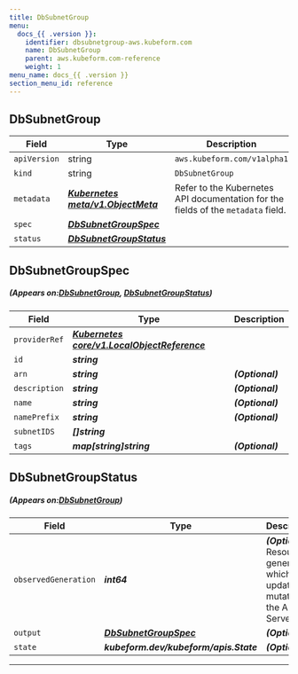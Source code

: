 ```yaml
---
title: DbSubnetGroup
menu:
  docs_{{ .version }}:
    identifier: dbsubnetgroup-aws.kubeform.com
    name: DbSubnetGroup
    parent: aws.kubeform.com-reference
    weight: 1
menu_name: docs_{{ .version }}
section_menu_id: reference
---
```


## DbSubnetGroup
| Field | Type | Description |
| ------ | ----- | ----------- |
| `apiVersion` | string | `aws.kubeform.com/v1alpha1` |
|    `kind` | string | `DbSubnetGroup` |
| `metadata` | ***[Kubernetes meta/v1.ObjectMeta](https://kubernetes.io/docs/reference/generated/kubernetes-api/v1.13/#objectmeta-v1-meta)***|Refer to the Kubernetes API documentation for the fields of the `metadata` field.|
| `spec` | ***[DbSubnetGroupSpec](#DbSubnetGroupSpec)***||
| `status` | ***[DbSubnetGroupStatus](#DbSubnetGroupStatus)***||
## DbSubnetGroupSpec
##### (Appears on:[DbSubnetGroup](#DbSubnetGroup), [DbSubnetGroupStatus](#DbSubnetGroupStatus))
| Field | Type | Description |
| ------ | ----- | ----------- |
| `providerRef` | ***[Kubernetes core/v1.LocalObjectReference](https://kubernetes.io/docs/reference/generated/kubernetes-api/v1.13/#localobjectreference-v1-core)***||
| `id` | ***string***||
| `arn` | ***string***| ***(Optional)*** |
| `description` | ***string***| ***(Optional)*** |
| `name` | ***string***| ***(Optional)*** |
| `namePrefix` | ***string***| ***(Optional)*** |
| `subnetIDS` | ***[]string***||
| `tags` | ***map[string]string***| ***(Optional)*** |
## DbSubnetGroupStatus
##### (Appears on:[DbSubnetGroup](#DbSubnetGroup))
| Field | Type | Description |
| ------ | ----- | ----------- |
| `observedGeneration` | ***int64***| ***(Optional)*** Resource generation, which is updated on mutation by the API Server.|
| `output` | ***[DbSubnetGroupSpec](#DbSubnetGroupSpec)***| ***(Optional)*** |
| `state` | ***kubeform.dev/kubeform/apis.State***| ***(Optional)*** |
---
